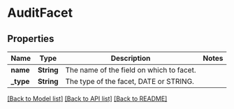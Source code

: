 # AuditFacet

## Properties

Name | Type | Description | Notes
------------ | ------------- | ------------- | -------------
**name** | **String** | The name of the field on which to facet. | 
**_type** | **String** | The type of the facet, DATE or STRING. | 

[[Back to Model list]](../README.md#documentation-for-models) [[Back to API list]](../README.md#documentation-for-api-endpoints) [[Back to README]](../README.md)


